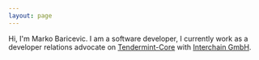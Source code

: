 ```yaml
---
layout: page
---
```


Hi, I'm Marko Baricevic. I am a software developer, I currently work as a developer relations advocate on [Tendermint-Core](https://github.com/tendermint/tendermint) with [Interchain GmbH](https://interchain.berlin/).
